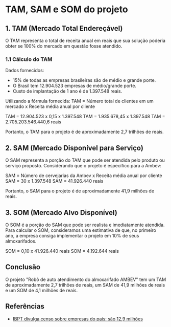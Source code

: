 # TAM, SAM e SOM do projeto


## 1. TAM (Mercado Total Endereçável)

O TAM representa o total de receita anual em reais que sua solução poderia obter se 100% do mercado em questão fosse atendido.

### 1.1 Cálculo do TAM

Dados fornecidos:
- 15% de todas as empresas brasileiras são de médio e grande porte.
- O Brasil tem 12.904.523 empresas de médio/grande porte.
- Custo de implantação de 1 ano é de 1.397.548 reais.

Utilizando a fórmula fornecida:
TAM = Número total de clientes em um mercado x Receita média anual por cliente

TAM = 12.904.523 x 0,15 x 1.397.548
TAM = 1.935.678,45 x 1.397.548
TAM = 2.705.203.546.440,6 reais

Portanto, o TAM para o projeto é de aproximadamente 2,7 trilhões de reais.

## 2. SAM (Mercado Disponível para Serviço)

O SAM representa a porção do TAM que pode ser atendida pelo produto ou serviço proposto. Considerando que o projeto é específico para a Ambev:

SAM = Número de cervejarias da Ambev x Receita média anual por cliente
SAM = 30 x 1.397.548
SAM = 41.926.440 reais

Portanto, o SAM para o projeto é de aproximadamente 41,9 milhões de reais.

## 3. SOM (Mercado Alvo Disponível)

O SOM é a porção do SAM que pode ser realista e imediatamente atendida. Para calcular o SOM, consideramos uma estimativa de que, no primeiro ano, a empresa consiga implementar o projeto em 10% de seus almoxarifados.

SOM = 0,10 x 41.926.440 reais
SOM = 4.192.644 reais

## Conclusão

O projeto "Robô de auto atendimento do almoxarifado AMBEV" tem um TAM de aproximadamente 2,7 trilhões de reais, um SAM de 41,9 milhões de reais e um SOM de 4,1 milhões de reais.

## Referências

- [IBPT divulga censo sobre empresas do país: são 12,9 milhões](https://www.jusbrasil.com.br/noticias/ibpt-divulga-censo-sobre-empresas-do-pais-sao-12-9-milhoes/100417738)
